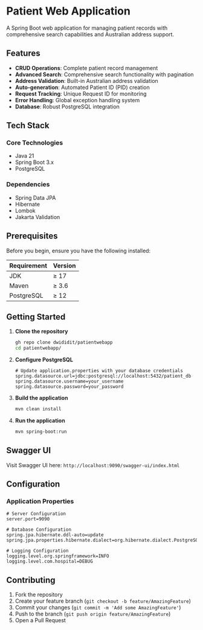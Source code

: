 # Patient Web Application

A Spring Boot web application for managing patient records with comprehensive search capabilities and Australian address support.

## Features

- **CRUD Operations**: Complete patient record management
- **Advanced Search**: Comprehensive search functionality with pagination
- **Address Validation**: Built-in Australian address validation
- **Auto-generation**: Automated Patient ID (PID) creation
- **Request Tracking**: Unique Request ID for monitoring
- **Error Handling**: Global exception handling system
- **Database**: Robust PostgreSQL integration

## Tech Stack

### Core Technologies
- Java 21
- Spring Boot 3.x
- PostgreSQL

### Dependencies
- Spring Data JPA
- Hibernate
- Lombok
- Jakarta Validation

## Prerequisites

Before you begin, ensure you have the following installed:

| Requirement | Version |
|------------|---------|
| JDK        | ≥ 17    |
| Maven      | ≥ 3.6   |
| PostgreSQL | ≥ 12    |

## Getting Started

1. **Clone the repository**
   ```bash
   gh repo clone dwididit/patientwebapp
   cd patientwebapp/
   ```

2. **Configure PostgreSQL**
   ```properties
   # Update application.properties with your database credentials
   spring.datasource.url=jdbc:postgresql://localhost:5432/patient_db
   spring.datasource.username=your_username
   spring.datasource.password=your_password
   ```

3. **Build the application**
   ```bash
   mvn clean install
   ```

4. **Run the application**
   ```bash
   mvn spring-boot:run
   ```
   
## Swagger UI
Visit Swagger UI here: `http://localhost:9090/swagger-ui/index.html`

## Configuration

### Application Properties

```properties
# Server Configuration
server.port=9090

# Database Configuration
spring.jpa.hibernate.ddl-auto=update
spring.jpa.properties.hibernate.dialect=org.hibernate.dialect.PostgreSQLDialect

# Logging Configuration
logging.level.org.springframework=INFO
logging.level.com.hospital=DEBUG
```

## Contributing

1. Fork the repository
2. Create your feature branch (`git checkout -b feature/AmazingFeature`)
3. Commit your changes (`git commit -m 'Add some AmazingFeature'`)
4. Push to the branch (`git push origin feature/AmazingFeature`)
5. Open a Pull Request